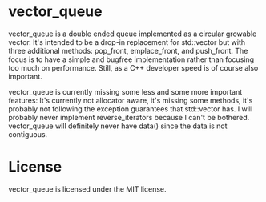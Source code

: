 # vector_queue
vector_queue is a double ended queue implemented as a circular growable vector. It's intended to be a drop-in replacement for std::vector but with three additional methods: pop_front, emplace_front, and push_front. The focus is to have a simple and bugfree implementation rather than focusing too much on performance. Still, as a C++ developer speed is of course also important. 

vector_queue is currently missing some less and some more important features: It's currently not allocator aware, it's missing some methods, it's probably not following the exception guarantees that std::vector has. I will probably never implement reverse_iterators because I can't be bothered. vector_queue will definitely never have data() since the data is not contiguous.

# License
vector_queue is licensed under the MIT license.
